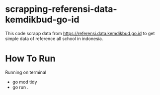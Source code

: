# scrapping-referensi-data-kemdikbud-go-id
This code scrapp data from https://referensi.data.kemdikbud.go.id to get simple data of reference all school in indonesia.

# How To Run
Running on terminal
- go mod tidy
- go run .

